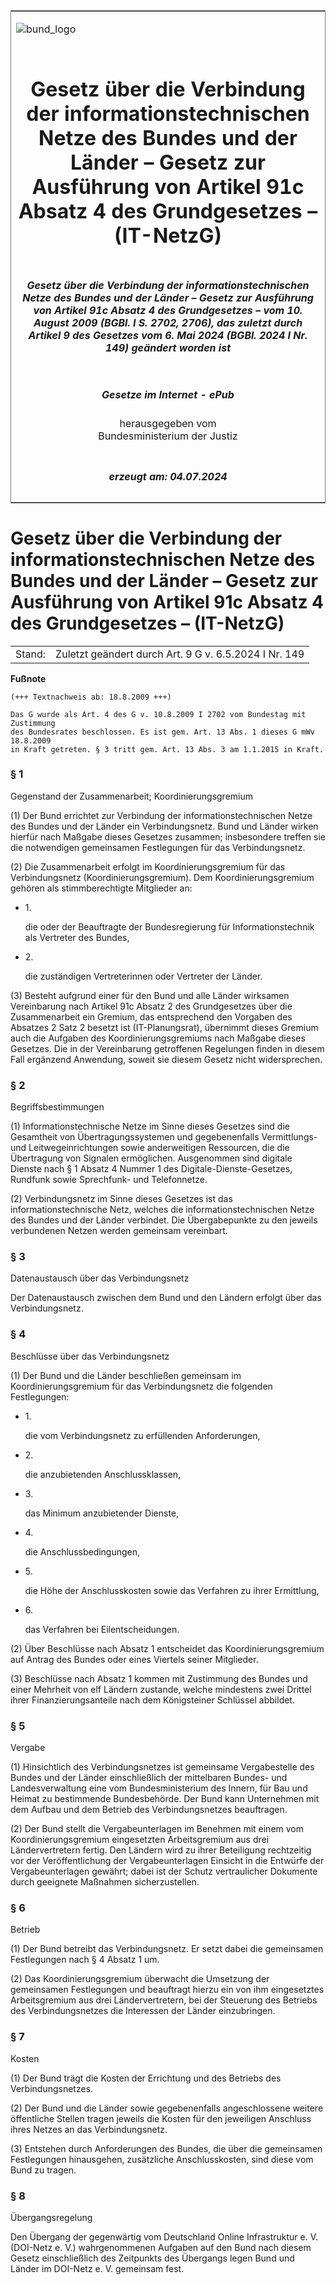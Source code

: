 <span id="DECKBLATT.html"></span>

<table border="0" frame="border" width="100%">

<tr valign="top">

<td align="left">

![bund\_logo](BfJ_2021_Web_de_de.gif)

</td>

<td align="right">

 

</td>

</tr>

<tr align="center" valign="middle">

<td colspan="2">

# Gesetz über die Verbindung der informationstechnischen Netze des Bundes und der Länder – Gesetz zur Ausführung von Artikel 91c Absatz 4 des Grundgesetzes – (IT-NetzG)

</td>

</tr>

<tr align="center" valign="middle">

<td colspan="2">

##### Gesetz über die Verbindung der informationstechnischen Netze des Bundes und der Länder – Gesetz zur Ausführung von Artikel 91c Absatz 4 des Grundgesetzes – vom 10. August 2009 (BGBl. I S. 2702, 2706), das zuletzt durch Artikel 9 des Gesetzes vom 6. Mai 2024 (BGBl. 2024 I Nr. 149) geändert worden ist

</td>

</tr>

<tr align="center" valign="middle">

<td colspan="2">

  
  

##### Gesetze im Internet - ePub  
  
herausgegeben vom  
Bundesministerium der Justiz

</td>

</tr>

<tr align="center" valign="bottom">

<td colspan="2">

  
  

##### erzeugt am: 04.07.2024

</td>

</tr>

</table>

<span id="BJNR270600009.html"></span>

# Gesetz über die Verbindung der informationstechnischen Netze des Bundes und der Länder – Gesetz zur Ausführung von Artikel 91c Absatz 4 des Grundgesetzes – (IT-NetzG)

<div>

<div class="jnhtml">

|        |                                                       |
| ------ | ----------------------------------------------------- |
| Stand: | Zuletzt geändert durch Art. 9 G v. 6.5.2024 I Nr. 149 |

</div>

</div>

<div>

  
**Fußnote**

<div class="jnhtml">

<div>

<div class="jurAbsatz">

  

    (+++ Textnachweis ab: 18.8.2009 +++)
     
    Das G wurde als Art. 4 des G v. 10.8.2009 I 2702 vom Bundestag mit Zustimmung 
    des Bundesrates beschlossen. Es ist gem. Art. 13 Abs. 1 dieses G mWv 18.8.2009 
    in Kraft getreten. § 3 tritt gem. Art. 13 Abs. 3 am 1.1.2015 in Kraft. 

</div>

</div>

</div>

</div>

<span id="BJNR270600009BJNE000100000.html"></span>

### § 1  
Gegenstand der Zusammenarbeit; Koordinierungsgremium

<div>

<div class="jnhtml">

<div>

<div class="jurAbsatz">

(1) Der Bund errichtet zur Verbindung der informationstechnischen Netze
des Bundes und der Länder ein Verbindungsnetz. Bund und Länder wirken
hierfür nach Maßgabe dieses Gesetzes zusammen; insbesondere treffen sie
die notwendigen gemeinsamen Festlegungen für das Verbindungsnetz.

</div>

<div class="jurAbsatz">

(2) Die Zusammenarbeit erfolgt im Koordinierungsgremium für das
Verbindungsnetz (Koordinierungsgremium). Dem Koordinierungsgremium
gehören als stimmberechtigte Mitglieder an:

  - 1\.
    
    <div>
    
    die oder der Beauftragte der Bundesregierung für Informationstechnik
    als Vertreter des Bundes,
    
    </div>

  - 2\.
    
    <div>
    
    die zuständigen Vertreterinnen oder Vertreter der Länder.
    
    </div>

</div>

<div class="jurAbsatz">

(3) Besteht aufgrund einer für den Bund und alle Länder wirksamen
Vereinbarung nach Artikel 91c Absatz 2 des Grundgesetzes über die
Zusammenarbeit ein Gremium, das entsprechend den Vorgaben des Absatzes 2
Satz 2 besetzt ist (IT-Planungsrat), übernimmt dieses Gremium auch die
Aufgaben des Koordinierungsgremiums nach Maßgabe dieses Gesetzes. Die in
der Vereinbarung getroffenen Regelungen finden in diesem Fall ergänzend
Anwendung, soweit sie diesem Gesetz nicht widersprechen.

</div>

</div>

</div>

</div>

<span id="BJNR270600009BJNE000201130.html"></span>

### § 2  
Begriffsbestimmungen

<div>

<div class="jnhtml">

<div>

<div class="jurAbsatz">

(1) Informationstechnische Netze im Sinne dieses Gesetzes sind die
Gesamtheit von Übertragungssystemen und gegebenenfalls Vermittlungs- und
Leitwegeinrichtungen sowie anderweitigen Ressourcen, die die Übertragung
von Signalen ermöglichen. Ausgenommen sind digitale Dienste nach § 1
Absatz 4 Nummer 1 des Digitale-Dienste-Gesetzes, Rundfunk sowie
Sprechfunk- und Telefonnetze.

</div>

<div class="jurAbsatz">

(2) Verbindungsnetz im Sinne dieses Gesetzes ist das
informationstechnische Netz, welches die informationstechnischen Netze
des Bundes und der Länder verbindet. Die Übergabepunkte zu den jeweils
verbundenen Netzen werden gemeinsam vereinbart.

</div>

</div>

</div>

</div>

<span id="BJNR270600009BJNE000300000.html"></span>

### § 3  
Datenaustausch über das Verbindungsnetz

<div>

<div class="jnhtml">

<div>

<div class="jurAbsatz">

Der Datenaustausch zwischen dem Bund und den Ländern erfolgt über das
Verbindungsnetz.

</div>

</div>

</div>

</div>

<span id="BJNR270600009BJNE000400000.html"></span>

### § 4  
Beschlüsse über das Verbindungsnetz

<div>

<div class="jnhtml">

<div>

<div class="jurAbsatz">

(1) Der Bund und die Länder beschließen gemeinsam im
Koordinierungsgremium für das Verbindungsnetz die folgenden
Festlegungen:

  - 1\.
    
    <div>
    
    die vom Verbindungsnetz zu erfüllenden Anforderungen,
    
    </div>

  - 2\.
    
    <div>
    
    die anzubietenden Anschlussklassen,
    
    </div>

  - 3\.
    
    <div>
    
    das Minimum anzubietender Dienste,
    
    </div>

  - 4\.
    
    <div>
    
    die Anschlussbedingungen,
    
    </div>

  - 5\.
    
    <div>
    
    die Höhe der Anschlusskosten sowie das Verfahren zu ihrer
    Ermittlung,
    
    </div>

  - 6\.
    
    <div>
    
    das Verfahren bei Eilentscheidungen.
    
    </div>

</div>

<div class="jurAbsatz">

(2) Über Beschlüsse nach Absatz 1 entscheidet das Koordinierungsgremium
auf Antrag des Bundes oder eines Viertels seiner Mitglieder.

</div>

<div class="jurAbsatz">

(3) Beschlüsse nach Absatz 1 kommen mit Zustimmung des Bundes und einer
Mehrheit von elf Ländern zustande, welche mindestens zwei Drittel ihrer
Finanzierungsanteile nach dem Königsteiner Schlüssel abbildet.

</div>

</div>

</div>

</div>

<span id="BJNR270600009BJNE000501116.html"></span>

### § 5  
Vergabe

<div>

<div class="jnhtml">

<div>

<div class="jurAbsatz">

(1) Hinsichtlich des Verbindungsnetzes ist gemeinsame Vergabestelle des
Bundes und der Länder einschließlich der mittelbaren Bundes- und
Landesverwaltung eine vom Bundesministerium des Innern, für Bau und
Heimat zu bestimmende Bundesbehörde. Der Bund kann Unternehmen mit dem
Aufbau und dem Betrieb des Verbindungsnetzes beauftragen.

</div>

<div class="jurAbsatz">

(2) Der Bund stellt die Vergabeunterlagen im Benehmen mit einem vom
Koordinierungsgremium eingesetzten Arbeitsgremium aus drei
Ländervertretern fertig. Den Ländern wird zu ihrer Beteiligung
rechtzeitig vor der Veröffentlichung der Vergabeunterlagen Einsicht in
die Entwürfe der Vergabeunterlagen gewährt; dabei ist der Schutz
vertraulicher Dokumente durch geeignete Maßnahmen sicherzustellen.

</div>

</div>

</div>

</div>

<span id="BJNR270600009BJNE000600000.html"></span>

### § 6  
Betrieb

<div>

<div class="jnhtml">

<div>

<div class="jurAbsatz">

(1) Der Bund betreibt das Verbindungsnetz. Er setzt dabei die
gemeinsamen Festlegungen nach § 4 Absatz 1 um.

</div>

<div class="jurAbsatz">

(2) Das Koordinierungsgremium überwacht die Umsetzung der gemeinsamen
Festlegungen und beauftragt hierzu ein von ihm eingesetztes
Arbeitsgremium aus drei Ländervertretern, bei der Steuerung des Betriebs
des Verbindungsnetzes die Interessen der Länder einzubringen.

</div>

</div>

</div>

</div>

<span id="BJNR270600009BJNE000700000.html"></span>

### § 7  
Kosten

<div>

<div class="jnhtml">

<div>

<div class="jurAbsatz">

(1) Der Bund trägt die Kosten der Errichtung und des Betriebs des
Verbindungsnetzes.

</div>

<div class="jurAbsatz">

(2) Der Bund und die Länder sowie gegebenenfalls angeschlossene weitere
öffentliche Stellen tragen jeweils die Kosten für den jeweiligen
Anschluss ihres Netzes an das Verbindungsnetz.

</div>

<div class="jurAbsatz">

(3) Entstehen durch Anforderungen des Bundes, die über die gemeinsamen
Festlegungen hinausgehen, zusätzliche Anschlusskosten, sind diese vom
Bund zu tragen.

</div>

</div>

</div>

</div>

<span id="BJNR270600009BJNE000800000.html"></span>

### § 8  
Übergangsregelung

<div>

<div class="jnhtml">

<div>

<div class="jurAbsatz">

Den Übergang der gegenwärtig vom Deutschland Online Infrastruktur e. V.
(DOI-Netz e. V.) wahrgenommenen Aufgaben auf den Bund nach diesem Gesetz
einschließlich des Zeitpunkts des Übergangs legen Bund und Länder im
DOI-Netz e. V. gemeinsam fest.

</div>

</div>

</div>

</div>
